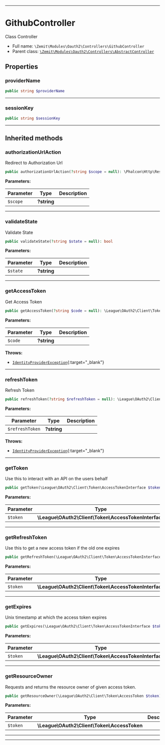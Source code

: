 ***

# GithubController

Class Controller



* Full name: `\Zemit\Modules\Oauth2\Controllers\GithubController`
* Parent class: [`\Zemit\Modules\Oauth2\Controllers\AbstractController`](./AbstractController.md)



## Properties


### providerName



```php
public string $providerName
```






***

### sessionKey



```php
public string $sessionKey
```






***



## Inherited methods


### authorizationUrlAction

Redirect to Authorization Url

```php
public authorizationUrlAction(?string $scope = null): \Phalcon\Http\ResponseInterface
```








**Parameters:**

| Parameter | Type | Description |
|-----------|------|-------------|
| `$scope` | **?string** |  |





***

### validateState

Validate State

```php
public validateState(?string $state = null): bool
```








**Parameters:**

| Parameter | Type | Description |
|-----------|------|-------------|
| `$state` | **?string** |  |





***

### getAccessToken

Get Access Token

```php
public getAccessToken(?string $code = null): \League\OAuth2\Client\Token\AccessTokenInterface
```








**Parameters:**

| Parameter | Type | Description |
|-----------|------|-------------|
| `$code` | **?string** |  |




**Throws:**

- [`IdentityProviderException`](https://oauth2-client.thephpleague.com/){:target="_blank"}



***

### refreshToken

Refresh Token

```php
public refreshToken(?string $refreshToken = null): \League\OAuth2\Client\Token\AccessTokenInterface
```








**Parameters:**

| Parameter | Type | Description |
|-----------|------|-------------|
| `$refreshToken` | **?string** |  |




**Throws:**

- [`IdentityProviderException`](https://oauth2-client.thephpleague.com/){:target="_blank"}



***

### getToken

Use this to interact with an API on the users behalf

```php
public getToken(\League\OAuth2\Client\Token\AccessTokenInterface $token): string
```








**Parameters:**

| Parameter | Type | Description |
|-----------|------|-------------|
| `$token` | **\League\OAuth2\Client\Token\AccessTokenInterface** |  |





***

### getRefreshToken

Use this to get a new access token if the old one expires

```php
public getRefreshToken(\League\OAuth2\Client\Token\AccessTokenInterface $token): ?string
```








**Parameters:**

| Parameter | Type | Description |
|-----------|------|-------------|
| `$token` | **\League\OAuth2\Client\Token\AccessTokenInterface** |  |





***

### getExpires

Unix timestamp at which the access token expires

```php
public getExpires(\League\OAuth2\Client\Token\AccessTokenInterface $token): ?int
```








**Parameters:**

| Parameter | Type | Description |
|-----------|------|-------------|
| `$token` | **\League\OAuth2\Client\Token\AccessTokenInterface** |  |





***

### getResourceOwner

Requests and returns the resource owner of given access token.

```php
public getResourceOwner(\League\OAuth2\Client\Token\AccessToken $token): \League\OAuth2\Client\Provider\ResourceOwnerInterface
```








**Parameters:**

| Parameter | Type | Description |
|-----------|------|-------------|
| `$token` | **\League\OAuth2\Client\Token\AccessToken** |  |





***


***
